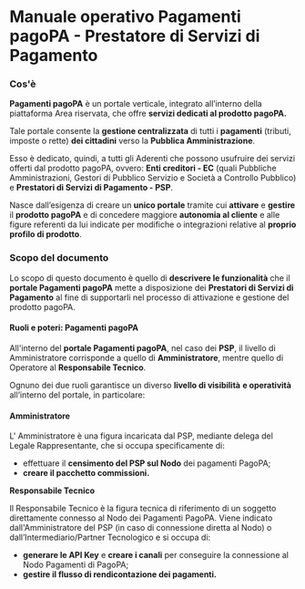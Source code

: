 # Manuale operativo Pagamenti pagoPA - Prestatore di Servizi di Pagamento

### Cos'è&#x20;

**Pagamenti pagoPA** è un portale verticale, integrato all’interno della piattaforma Area riservata, che offre **servizi dedicati al prodotto pagoPA.**

Tale portale consente la **gestione centralizzata** di tutti i **pagamenti** (tributi, imposte o rette) **dei cittadini** verso la **Pubblica Amministrazione**.

Esso è dedicato, quindi, a tutti gli Aderenti che possono usufruire dei servizi offerti dal prodotto pagoPA, ovvero: **Enti creditori - EC** (quali Pubbliche Amministrazioni, Gestori di Pubblico Servizio e Società a Controllo Pubblico) e **Prestatori di Servizi di Pagamento - PSP**.

Nasce dall’esigenza di creare un **unico portale** tramite cui **attivare** e **gestire** il **prodotto pagoPA** e di concedere maggiore **autonomia al cliente** e alle figure referenti da lui indicate per modifiche o integrazioni relative al **proprio profilo di prodotto**.

### Scopo del documento

Lo scopo di questo documento è quello di **descrivere le funzionalità** che il **portale Pagamenti pagoPA** mette a disposizione dei **Prestatori di Servizi di Pagamento** al fine di supportarli nel processo di attivazione e gestione del prodotto pagoPA.

#### **Ruoli e poteri: Pagamenti pagoPA**

All'interno del **portale Pagamenti pagoPA**, nel caso dei **PSP**, il livello di Amministratore corrisponde a quello di **Amministratore**, mentre quello di Operatore al **Responsabile Tecnico**.

Ognuno dei due ruoli garantisce un diverso **livello di visibilità** **e operatività** all’interno del portale, in particolare:

#### Amministratore

L' Amministratore è una figura incaricata dal PSP, mediante delega del Legale Rappresentante, che si occupa specificamente di:

* effettuare il **censimento del PSP sul Nodo** dei pagamenti PagoPA;
* **creare il pacchetto commissioni.**

**Responsabile Tecnico**

Il Responsabile Tecnico è la figura tecnica di riferimento di un soggetto direttamente connesso al Nodo dei Pagamenti PagoPA. Viene indicato dall'Amministratore del PSP (in caso di connessione diretta al Nodo) o dall’Intermediario/Partner Tecnologico e si occupa di:

* **generare le API Key** e **creare i canali** per conseguire la connessione al Nodo Pagamenti di PagoPA;
* **gestire il flusso di rendicontazione dei pagamenti.** &#x20;
